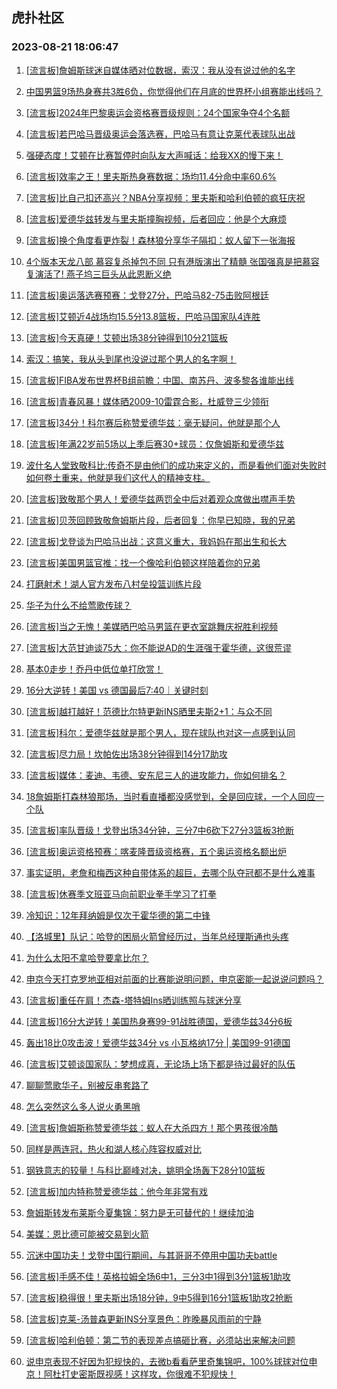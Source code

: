 ## 虎扑社区 
### 2023-08-21 18:06:47

1. [[流言板]詹姆斯球迷自媒体晒对位数据，索汉：我从没有说过他的名字](https://bbs.hupu.com/61769156.html)

2. [中国男篮9场热身赛共3胜6负，你觉得他们在月底的世界杯小组赛能出线吗？](https://bbs.hupu.com/61769092.html)

3. [[流言板]2024年巴黎奥运会资格赛晋级规则：24个国家争夺4个名额](https://bbs.hupu.com/61769614.html)

4. [[流言板]若巴哈马晋级奥运会落选赛，巴哈马有意让克莱代表球队出战](https://bbs.hupu.com/61768178.html)

5. [强硬态度！艾顿在比赛暂停时向队友大声喊话：给我XX的慢下来！](https://bbs.hupu.com/61768808.html)

6. [[流言板]效率之王！里夫斯热身赛数据：场均11.4分命中率60.6%](https://bbs.hupu.com/61768312.html)

7. [[流言板]比自己扣还高兴？NBA分享视频：里夫斯和哈利伯顿的疯狂庆祝](https://bbs.hupu.com/61770128.html)

8. [[流言板]爱德华兹转发与里夫斯撞胸视频，后者回应：他是个大麻烦](https://bbs.hupu.com/61770000.html)

9. [[流言板]换个角度看更炸裂！森林狼分享华子隔扣：蚁人留下一张海报](https://bbs.hupu.com/61770383.html)

10. [4个版本天龙八部  慕容复杀掉包不同  只有港版演出了精髓 张国强真是把慕容复演活了! 燕子坞三巨头从此恩断义绝](https://bbs.hupu.com/61770940.html)

11. [[流言板]奥运落选赛预赛：戈登27分，巴哈马82-75击败阿根廷](https://bbs.hupu.com/61767705.html)

12. [[流言板]艾顿近4战场均15.5分13.8篮板，巴哈马国家队4连胜](https://bbs.hupu.com/61768822.html)

13. [[流言板]今天真硬！艾顿出场38分钟得到10分21篮板](https://bbs.hupu.com/61767815.html)

14. [索汉：搞笑，我从头到尾也没说过那个男人的名字啊！](https://bbs.hupu.com/61766903.html)

15. [[流言板]FIBA发布世界杯B组前瞻：中国、南苏丹、波多黎各谁能出线](https://bbs.hupu.com/61768172.html)

16. [[流言板]青春风暴！媒体晒2009-10雷霆合影，杜威登三少领衔](https://bbs.hupu.com/61768418.html)

17. [[流言板]34分！科尔赛后称赞爱德华兹：毫无疑问，他就是那个人](https://bbs.hupu.com/61765776.html)

18. [[流言板]年满22岁前5场以上季后赛30+球员：仅詹姆斯和爱德华兹](https://bbs.hupu.com/61766295.html)

19. [波什名人堂致敬科比:传奇不是由他们的成功来定义的，而是看他们面对失败时如何卷土重来，他就是我们这代人的精神支柱。](https://bbs.hupu.com/61770425.html)

20. [[流言板]致敬那个男人！爱德华兹两罚全中后对着观众席做出噤声手势](https://bbs.hupu.com/61765756.html)

21. [[流言板]贝茨回顾致敬詹姆斯片段，后者回复：你早已知晓，我的兄弟](https://bbs.hupu.com/61765866.html)

22. [[流言板]戈登谈为巴哈马出战：这意义重大，我妈妈在那出生和长大](https://bbs.hupu.com/61770063.html)

23. [[流言板]美国男篮官推：找一个像哈利伯顿这样陪着你的兄弟](https://bbs.hupu.com/61765635.html)

24. [打磨射术！湖人官方发布八村垒投篮训练片段](https://bbs.hupu.com/61772064.html)

25. [华子为什么不给莺歌传球？](https://bbs.hupu.com/61770909.html)

26. [[流言板]当之无愧！美媒晒巴哈马男篮在更衣室跳舞庆祝胜利视频](https://bbs.hupu.com/61772113.html)

27. [[流言板]大范甘迪谈75大：你不能说AD的生涯强于霍华德，这很荒谬](https://bbs.hupu.com/61767152.html)

28. [基本0走步！乔丹中低位单打欣赏！](https://bbs.hupu.com/61768402.html)

29. [16分大逆转！美国 vs 德国最后7:40｜关键时刻](https://bbs.hupu.com/61765798.html)

30. [[流言板]越打越好！范德比尔特更新INS晒里夫斯2+1：与众不同](https://bbs.hupu.com/61766561.html)

31. [[流言板]科尔：爱德华兹就是那个男人，现在球队也对这一点感到认同](https://bbs.hupu.com/61772341.html)

32. [[流言板]尽力局！坎帕佐出场38分钟得到14分17助攻](https://bbs.hupu.com/61767960.html)

33. [[流言板]媒体：麦迪、韦德、安东尼三人的进攻能力，你如何排名？](https://bbs.hupu.com/61768510.html)

34. [18詹姆斯打森林狼那场，当时看直播都没感觉到，全是回应球，一个人回应一个队](https://bbs.hupu.com/61765884.html)

35. [[流言板]率队晋级！戈登出场34分钟，三分7中6砍下27分3篮板3抢断](https://bbs.hupu.com/61767747.html)

36. [[流言板]奥运资格预赛：喀麦隆晋级资格赛，五个奥运资格名额出炉](https://bbs.hupu.com/61768639.html)

37. [事实证明，老詹和梅西这种自带体系的超巨，去哪个队夺冠都不是什么难事](https://bbs.hupu.com/61769225.html)

38. [[流言板]休赛季文班亚马向前职业拳手学习了打拳](https://bbs.hupu.com/61766264.html)

39. [冷知识：12年拜纳姆是仅次于霍华德的第二中锋](https://bbs.hupu.com/61771877.html)

40. [【洛城里】队记：哈登的困局火箭曾经历过，当年总经理斯通也头疼](https://bbs.hupu.com/61765945.html)

41. [为什么太阳不拿哈登要拿比尔？](https://bbs.hupu.com/61771505.html)

42. [申京今天打克罗地亚相对前面的比赛能说明问题，申京密能一起说说问题吗？](https://bbs.hupu.com/61766852.html)

43. [[流言板]重任在肩！杰森-塔特姆Ins晒训练照与球迷分享](https://bbs.hupu.com/61769167.html)

44. [[流言板]16分大逆转！美国热身赛99-91战胜德国，爱德华兹34分6板](https://bbs.hupu.com/61764877.html)

45. [轰出18比0攻击波！爱德华兹34分 vs 小瓦格纳17分 | 美国99-91德国](https://bbs.hupu.com/61765248.html)

46. [[流言板]艾顿谈国家队：梦想成真，无论场上场下都是待过最好的队伍](https://bbs.hupu.com/61769906.html)

47. [聊聊莺歌华子，别被反串套路了](https://bbs.hupu.com/61771196.html)

48. [怎么突然这么多人说火勇黑哨](https://bbs.hupu.com/61772184.html)

49. [[流言板]詹姆斯称赞爱德华兹：蚁人在大杀四方！那个男孩很冷酷](https://bbs.hupu.com/61765202.html)

50. [同样是两连冠，热火和湖人核心阵容权威对比](https://bbs.hupu.com/61771981.html)

51. [钢铁意志的较量！与科比巅峰对决，姚明全场轰下28分10篮板](https://bbs.hupu.com/61766802.html)

52. [[流言板]加内特称赞爱德华兹：他今年非常有戏](https://bbs.hupu.com/61766387.html)

53. [詹姆斯转发布莱斯今夏集锦：努力是无可替代的！继续加油](https://bbs.hupu.com/61765232.html)

54. [美媒：恩比德可能被交易到火箭](https://bbs.hupu.com/61771265.html)

55. [沉迷中国功夫！戈登中国行期间，与其哥哥不停用中国功夫battle](https://bbs.hupu.com/61769785.html)

56. [[流言板]手感不佳！英格拉姆全场6中1，三分3中1得到3分1篮板1助攻](https://bbs.hupu.com/61765076.html)

57. [[流言板]稳得很！里夫斯出场18分钟，9中5得到16分1篮板1助攻2抢断](https://bbs.hupu.com/61764976.html)

58. [[流言板]克莱-汤普森更新INS分享景色：昨晚暴风雨前的宁静](https://bbs.hupu.com/61769803.html)

59. [[流言板]哈利伯顿：第二节的表现差点搞砸比赛，必须站出来解决问题](https://bbs.hupu.com/61772468.html)

60. [说申京表现不好因为犯规快的，去微b看看萨里奇集锦吧，100%球球对位申京！阿杜打史密斯既视感！这样攻，你很难不犯规快！](https://bbs.hupu.com/61770218.html)

